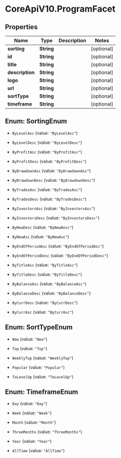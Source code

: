 # CoreApiV10.ProgramFacet

## Properties
Name | Type | Description | Notes
------------ | ------------- | ------------- | -------------
**sorting** | **String** |  | [optional] 
**id** | **String** |  | [optional] 
**title** | **String** |  | [optional] 
**description** | **String** |  | [optional] 
**logo** | **String** |  | [optional] 
**url** | **String** |  | [optional] 
**sortType** | **String** |  | [optional] 
**timeframe** | **String** |  | [optional] 


<a name="SortingEnum"></a>
## Enum: SortingEnum


* `ByLevelAsc` (value: `"ByLevelAsc"`)

* `ByLevelDesc` (value: `"ByLevelDesc"`)

* `ByProfitAsc` (value: `"ByProfitAsc"`)

* `ByProfitDesc` (value: `"ByProfitDesc"`)

* `ByDrawdownAsc` (value: `"ByDrawdownAsc"`)

* `ByDrawdownDesc` (value: `"ByDrawdownDesc"`)

* `ByTradesAsc` (value: `"ByTradesAsc"`)

* `ByTradesDesc` (value: `"ByTradesDesc"`)

* `ByInvestorsAsc` (value: `"ByInvestorsAsc"`)

* `ByInvestorsDesc` (value: `"ByInvestorsDesc"`)

* `ByNewDesc` (value: `"ByNewDesc"`)

* `ByNewAsc` (value: `"ByNewAsc"`)

* `ByEndOfPeriodAsc` (value: `"ByEndOfPeriodAsc"`)

* `ByEndOfPeriodDesc` (value: `"ByEndOfPeriodDesc"`)

* `ByTitleAsc` (value: `"ByTitleAsc"`)

* `ByTitleDesc` (value: `"ByTitleDesc"`)

* `ByBalanceAsc` (value: `"ByBalanceAsc"`)

* `ByBalanceDesc` (value: `"ByBalanceDesc"`)

* `ByCurrDesc` (value: `"ByCurrDesc"`)

* `ByCurrAsc` (value: `"ByCurrAsc"`)




<a name="SortTypeEnum"></a>
## Enum: SortTypeEnum


* `New` (value: `"New"`)

* `Top` (value: `"Top"`)

* `WeeklyTop` (value: `"WeeklyTop"`)

* `Popular` (value: `"Popular"`)

* `ToLevelUp` (value: `"ToLevelUp"`)




<a name="TimeframeEnum"></a>
## Enum: TimeframeEnum


* `Day` (value: `"Day"`)

* `Week` (value: `"Week"`)

* `Month` (value: `"Month"`)

* `ThreeMonths` (value: `"ThreeMonths"`)

* `Year` (value: `"Year"`)

* `AllTime` (value: `"AllTime"`)





